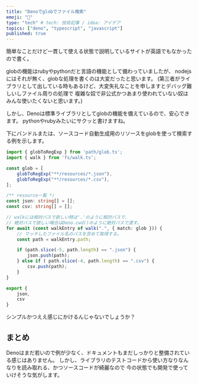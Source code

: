 ```yaml
---
title: "Denoでglobでファイル検索"
emoji: "🐷"
type: "tech" # tech: 技術記事 / idea: アイデア
topics: ["deno", "typescript", "javascript"]
published: true
---
```


簡単なことだけど一貫して使える状態で説明しているサイトが英語でもなかったので書く。

globの機能はrubyやpythonだと言語の機能として備わっていましたが、
nodejsにはそれが無く、globな処理を書くのは大変だったと思います。
(第三者がライブラリとして出している時もあるけど、大変失礼なことを申しますとデバッグ難しいしファイル周りの処理で
複雑な奴で非公式かつあまり使われていない奴はみんな使いたくないと思います。)

しかし、Denoは標準ライブラリとしてglobの機能を備えているので、安心できます。
pythonやrubyみたいにサクッと書けますね。

下にバンドルまたは、ソースコード自動生成用のリソースをglobを使って検索する例を示します。

```ts:tasks/generator/resources.ts
import { globToRegExp } from 'path/glob.ts';
import { walk } from 'fs/walk.ts';

const glob = [
    globToRegExp("**/resources/*.json"),
    globToRegExp("**/resources/*.csv"),
];

/** resource一覧 */
const json: string[] = [];
const csv: string[] = [];

// walkには相対パスで欲しい時は'.'のように相対パスで、
// 絶対パスで欲しい場合はDeno.cwd()のように絶対パスで渡す。
for await (const walkEntry of walk(".", { match: glob })) {
    // マッチしたファイル名のパスを含めて取得する。
    const path = walkEntry.path;

    if (path.slice(-5, path.length) == ".json") {
        json.push(path);
    } else if ( path.slice(-4, path.length) == ".csv") {
        csv.push(path);
    }
}

export {
    json,
    csv
}

```

シンプルかつええ感じにかけるんじゃないでしょうか？

## まとめ

Denoはまだ若いので例が少なく、ドキュメントもまだしっかりと整備されている感じはありません。
しかし、ライブラリのテストコードから使い方なりなんなりを読み取れる、かつソースコードが綺麗なので
今の状態でも開発で使っていけそうな気がします。
